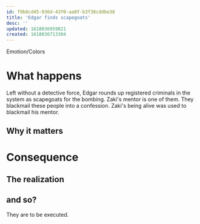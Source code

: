 ```yaml
---
id: f9b8cd45-936d-43f0-aa0f-b3f38cddbe38
title: 'Edgar finds scapegoats'
desc: ''
updated: 1618036959821
created: 1618036713304
---
```

Emotion/Colors
>

# What happens
Left without a detective force, Edgar rounds up registered criminals in the system as scapegoats for the bombing.
Zaki's mentor is one of them. They blackmail these people into a confession. Zaki's being alive was used to blackmail his mentor.

##  Why it matters


# Consequence

## The realization

## and so?
They are to be executed.